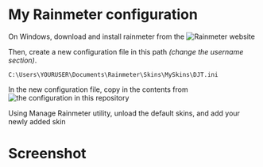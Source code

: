 # My Rainmeter configuration

On Windows, download and install rainmeter from the ![Rainmeter website](https://www.rainmeter.net/)

Then, create a new configuration file in this path *(change the username section)*.
```
C:\Users\YOURUSER\Documents\Rainmeter\Skins\MySkins\DJT.ini
```

In the new configuration file, copy in the contents from ![the configuration in this repository](https://github.com/davidtessier/rainmeter/blob/master/DJT.ini)

Using Manage Rainmeter utility, unload the default skins, and add your newly added skin

# Screenshot

